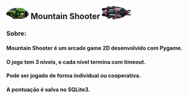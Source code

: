 ## ![alt text](https://github.com/anaclaradamasceno/Mountain-Shooter/blob/master/asset/Player1.png?raw=true) Mountain Shooter ![alt text](https://github.com/anaclaradamasceno/Mountain-Shooter/blob/master/asset/Player2.png?raw=true)

### Sobre:	
#### Mountain Shooter é um arcade game 2D desenvolvido com Pygame.	
#### O jogo tem 3 níveis, e cada nível termina com timeout. 
#### Pode ser jogado de forma individual ou cooperativa. 
#### A pontuação é salva no SQLite3.
